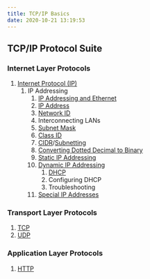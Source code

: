 ```yaml
---
title: TCP/IP Basics
date: 2020-10-21 13:19:53
---
```


## TCP/IP Protocol Suite

### Internet Layer Protocols

1. [Internet Protocol (IP)](2020-10-10--17-59-03Z--internet_protocol.md)
   1. IP Addressing
      1. [IP Addressing and Ethernet](2020-10-22--14-33-28Z--ip_addressing_and_ethernet.md)
      2. [IP Address](2020-10-10--18-03-22Z--ip_address.md)
      3. [Network ID](2020-10-26--12-51-17Z--network_id.md)
      4. Interconnecting LANs
      5. [Subnet Mask](2020-10-26--13-10-55Z--subnet_mask.md)
      6. [Class ID](2020-10-26--13-26-44Z--class_ids.md)
      7. [CIDR](2020-10-26--13-43-51Z--cidr.md)/[Subnetting](2020-10-26--13-45-09Z--subnetting.md)
      8. [Converting Dotted Decimal to Binary](2020-11-03--14-48-46Z--converting_dotted_decimal_to_binary.md)
      9. [Static IP Addressing](2020-11-03--14-50-42Z--static_ip_addressing.md)
      10. [Dynamic IP Addressing](2020-11-03--14-50-56Z--dynamic_ip_addressing.md)
          1. [DHCP](2020-10-21--13-18-28Z--dhcp.md)
          2. Configuring DHCP
          3. Troubleshooting
      11. [Special IP Addresses](2020-11-03--15-05-44Z--special_ip_addresses.md)

### Transport Layer Protocols

1. [TCP](2020-10-10--18-12-22Z--tcp.md)
2. [UDP](2020-10-11--17-36-54Z--udp.md)

### Application Layer Protocols

1. [HTTP](2020-10-21--13-19-41Z--http.md)
